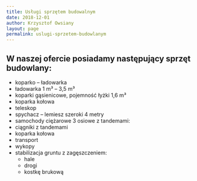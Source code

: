 ```yaml
---
title: Usługi sprzętem budowalnym
date: 2018-12-01
author: Krzysztof Owsiany
layout: page
permalink: uslugi-sprzetem-budowlanym
---
```


## W naszej ofercie posiadamy następujący sprzęt budowlany:

* koparko – ładowarka
* ładowarka 1 m³ – 3,5 m³
* koparki gąsienicowe, pojemność łyżki 1,6 m³
* koparka kołowa
* teleskop
* spychacz – lemiesz szeroki 4 metry
* samochody ciężarowe 3 osiowe z tandemami:
* ciągniki z tandemami
* koparka kołowa
* transport
* wykopy
* stabilizacja gruntu z zagęszczeniem:
  * hale
  * drogi
  * kostkę brukową
